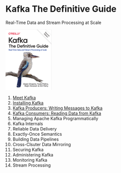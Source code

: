 # Kafka The Definitive Guide

Real-Time Data and Stream Processing at Scale

<img src="img_8.png"  width="30%"/>

1. [Meet Kafka](1_Meet_Kafka/README.md)
2. [Installing Kafka](2_Installing_Kafka/README.md)
3. [Kafka Producers: Writing Messages to Kafka](3_Kafka_Producers_Writing_Messages_to_Kafka/README.md)
4. [Kafka Consumers: Reading Data from Kafka](4_Kafka_Consumers_Reading_Data_from_Kafka/README.md)
5. Managing Apache Kafka Programmatically
6. Kafka Internals
7. Reliable Data Delivery
8. Exactly-Once Semantics
9. Building Data Pipelines
10. Cross-Clsuter Data Mirroring
11. Securing Kafka
12. Administering Kafka
13. Monitoring Kafka
14. Stream Processing 
